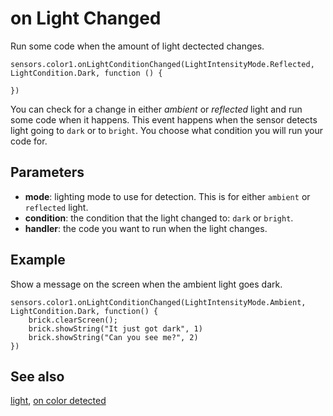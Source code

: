 # on Light Changed

Run some code when the amount of light dectected changes.

```sig
sensors.color1.onLightConditionChanged(LightIntensityMode.Reflected, LightCondition.Dark, function () {

})
```

You can check for a change in either _ambient_ or _reflected_ light and run some code when it happens. This event happens when the sensor detects light going to ``dark`` or to ``bright``. You choose what condition you will run your code for.

## Parameters

* **mode**: lighting mode to use for detection. This is for either ``ambient`` or ``reflected`` light.
* **condition**: the condition that the light changed to: ``dark`` or ``bright``.
* **handler**: the code you want to run when the light changes.

## Example

Show a message on the screen when the ambient light goes dark.

```blocks
sensors.color1.onLightConditionChanged(LightIntensityMode.Ambient, LightCondition.Dark, function() {
    brick.clearScreen();
    brick.showString("It just got dark", 1)
    brick.showString("Can you see me?", 2)
})
```

## See also

[light](/reference/sensors/color-sensor/light), [on color detected](/reference/sensors/color-sensor/on-color-detected)